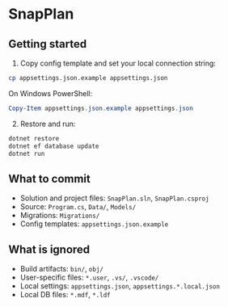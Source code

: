# SnapPlan

## Getting started

1. Copy config template and set your local connection string:

```bash
cp appsettings.json.example appsettings.json
```

On Windows PowerShell:

```powershell
Copy-Item appsettings.json.example appsettings.json
```

2. Restore and run:

```bash
dotnet restore
dotnet ef database update
dotnet run
```

## What to commit

- Solution and project files: `SnapPlan.sln`, `SnapPlan.csproj`
- Source: `Program.cs`, `Data/`, `Models/`
- Migrations: `Migrations/`
- Config templates: `appsettings.json.example`

## What is ignored

- Build artifacts: `bin/`, `obj/`
- User-specific files: `*.user`, `.vs/`, `.vscode/`
- Local settings: `appsettings.json`, `appsettings.*.local.json`
- Local DB files: `*.mdf`, `*.ldf`
